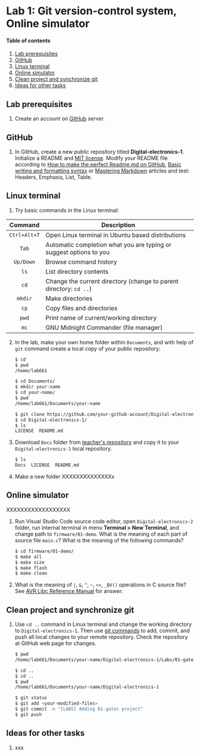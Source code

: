 # Lab 1: Git version-control system, Online simulator

#### Table of contents

1. [Lab prerequisites](#Lab-prerequisites)
2. [GitHub](#GitHub)
3. [Linux terminal](#Linux-terminal)
4. [Online simulator](#Online-simulator)
5. [Clean project and synchronize git](#Clean-project-and-synchronize-git)
6. [Ideas for other tasks](#Ideas-for-other-tasks)


## Lab prerequisites

1. Create an account on [GitHub](https://github.com/) server.


## GitHub

1. In GitHub, create a new public repository titled **Digital-electronics-1**. Initialize a README and [MIT license](https://choosealicense.com/licenses/mit/). Modify your README file according to [How to make the perfect Readme.md on GitHub](https://medium.com/swlh/how-to-make-the-perfect-readme-md-on-github-92ed5771c061), [Basic writing and formatting syntax](https://help.github.com/en/articles/basic-writing-and-formatting-syntax) or [Mastering Markdown](https://guides.github.com/features/mastering-markdown/) articles and test: Headers, Emphasis, List, Table.


## Linux terminal

1. Try basic commands in the Linux terminal:

| **Command** | **Description** |
| :-: | --------------- |
| `Ctrl+Alt+T` | Open Linux terminal in Ubuntu based distributions
| `Tab` | Automatic completion what you are typing or suggest options to you
| `Up/Down` | Browse command history
| `ls` | List directory contents
| `cd` | Change the current directory (change to parent directory: `cd ..`)
| `mkdir` | Make directories
| `cp` | Copy files and directories
| `pwd` | Print name of current/working directory
| `mc` | GNU Midnight Commander (file manager)

2. In the lab, make your own home folder within `Documents`, and with help of `git` command create a local copy of your public repository:

    ```bash
    $ cd
    $ pwd
    /home/lab661

    $ cd Documents/
    $ mkdir your-name
    $ cd your-name/
    $ pwd
    /home/lab661/Documents/your-name

    $ git clone https://github.com/your-github-account/Digital-electronics-1
    $ cd Digital-electronics-1/
    $ ls
    LICENSE  README.md
    ```

3. Download `Docs` folder from [teacher's repository](https://github.com/tomas-fryza/Digital-electronics-1) and copy it to your `Digital-electronics-1` local repository.

    ```bash
    $ ls
    Docs  LICENSE  README.md
    ```

4. Make a new folder XXXXXXXXXXXXXXx


## Online simulator

XXXXXXXXXXXXXXXXXX


1. Run Visual Studio Code source code editor, open `Digital-electronics-2` folder, run internal terminal in menu **Terminal > New Terminal**, and change path to `firmware/01-demo`. What is the meaning of each part of source file `main.c`? What is the meaning of the following commands?

    ```bash
    $ cd firmware/01-demo/
    $ make all
    $ make size
    $ make flash
    $ make clean
    ```

3. What is the meaning of `|`, `&`, `^`, `~`, `<<`, `_BV()` operations in C source file? See [AVR Libc Reference Manual](https://www.microchip.com/webdoc/AVRLibcReferenceManual/) for answer.


## Clean project and synchronize git

1. Use `cd ..` command in Linux terminal and change the working directory to `Digital-electronics-1`. Then use [git commands](https://github.com/joshnh/Git-Commands) to add, commit, and push all local changes to your remote repository. Check the repository at GitHub web page for changes.

    ```bash
    $ pwd
    /home/lab661/Documents/your-name/Digital-electronics-1/Labs/01-gates

    $ cd ..
    $ cd ..
    $ pwd
    /home/lab661/Documents/your-name/Digital-electronics-1

    $ git status
    $ git add <your-modified-files>
    $ git commit -m "[LABS] Adding 01-gates project"
    $ git push
    ```


## Ideas for other tasks

1. xxx
